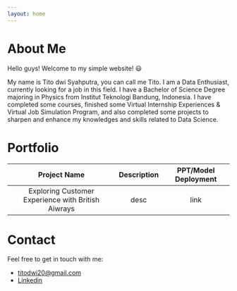 ```yaml
---
layout: home
---
```


# About Me
Hello guys! Welcome to my simple website! 😃

My name is Tito dwi Syahputra, you can call me Tito. I am a Data Enthusiast, currently looking for a job in this field. I have a Bachelor of Science Degree majoring in Physics from Institut Teknologi Bandung, Indonesia. I have completed some courses, finished some Virtual Internship Experiences & Virtual Job Simulation Program, and also completed some projects to sharpen and enhance my knowledges and skills related to Data Science.

# Portfolio

| Project Name | Description | PPT/Model Deployment |
| :---: | :----: | :----: |
| Exploring Customer Experience with British Aiwrays | desc | link |

# Contact
Feel free to get in touch with me:
- titodwi20@gmail.com
- [Linkedin](https://www.linkedin.com/in/tito-dwi-syahputra/)
